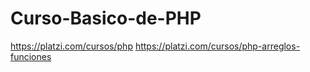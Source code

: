 # Curso-Basico-de-PHP
https://platzi.com/cursos/php
https://platzi.com/cursos/php-arreglos-funciones
